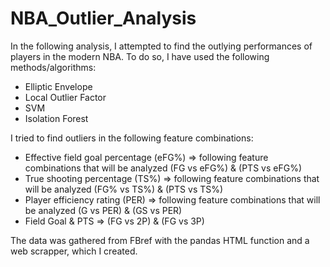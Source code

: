 # NBA_Outlier_Analysis

In the following analysis, I attempted to find the outlying performances of players in the modern NBA. To do so, I have used the following methods/algorithms:
- Elliptic Envelope
- Local Outlier Factor
- SVM
- Isolation Forest

I tried to find outliers in the following feature combinations:
- Effective field goal percentage (eFG%)  => following feature combinations that will be analyzed (FG vs eFG%) & (PTS vs eFG%)
- True shooting percentage (TS%) => following feature combinations that will be analyzed (FG% vs TS%) & (PTS vs TS%)
- Player efficiency rating (PER) => following feature combinations that will be analyzed (G vs PER) & (GS vs PER)
- Field Goal & PTS => (FG vs 2P) & (FG vs 3P)

The data was gathered from FBref with the pandas HTML function and a web scrapper, which I created. 
